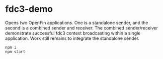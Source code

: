 # fdc3-demo

Opens two OpenFin applications.  One is a standalone sender, and the second is a combined sender and receiver.  The combined sender/receiver demonstrate successful fdc3 context broadcasting within a single application.  Work still remains to integrate the standalone sender.

```
npm i
npm start
```